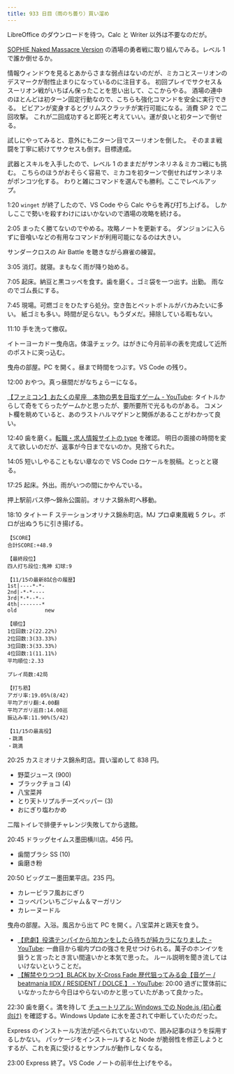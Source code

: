 ```yaml
---
title: 933 日目（雨のち曇り）買い溜め
---
```


LibreOffice のダウンロードを待つ。Calc と Writer 以外は不要なのだが。

[SOPHIE Naked Massacre Version][dtp22b] の酒場の勇者戦に取り組んでみる。レベル 1 で誰か倒せるか。

情報ウィンドウを見るとあからさまな弱点はないのだが、ミカコとスーリオンのデスマークが耐性止まりになっているのに注目する。
初回プレイでサクセス＆スーリオン戦がいちばん保ったことを思い出して、ここからやる。
酒場の連中のほとんどは初ターン固定行動なので、こちらも強化コマンドを安全に実行できる。
ビビアンが変身するとグリムスクラッチが実行可能になる。消費 SP 2 で二回攻撃。
これが二回成功すると即死と考えていい。運が良いと初ターンで倒せる。

試しにやってみると、意外にも二ターン目でスーリオンを倒した。
そのまま戦闘を丁寧に続けてサクセスも倒す。目標達成。

武器とスキルを入手したので、レベル 1 のままだがサンネリネ＆ミカコ戦にも挑む。
こちらのほうがおそらく容易で、ミカコを初ターンで倒せればサンネリネがポンコツ化する。
わりと雑にコマンドを選んでも勝利。ここでレベルアップ。

1:20 `winget` が終了したので、VS Code やら Calc やらを再び打ち上げる。
しかしここで勢いを殺すわけにはいかないので酒場の攻略を続ける。

2:05 まったく勝てないのでやめる。攻略ノートを更新する。
ダンジョンに入らずに音喰いなどの有用なコマンドが利用可能になるのは大きい。

サンダークロスの Air Battle を聴きながら麻雀の練習。

3:05 消灯。就寝。まもなく雨が降り始める。

7:05 起床。納豆と黒コッペを食す。歯を磨く。ゴミ袋を一つ出す。出勤。
雨なのでゴム長にする。

7:45 現場。可燃ゴミをひたすら処分。空き缶とペットボトルがバカみたいに多い。
紙ゴミも多い。時間が足らない。もうダメだ。掃除している暇もない。

11:10 手を洗って撤収。

イトーヨーカドー曳舟店。体温チェック。はがきに今月前半の表を完成して近所のポストに突っ込む。

曳舟の部屋。PC を開く。昼まで時間をつぶす。VS Code の残り。

12:00 おやつ。真っ昼間だがなちょらーになる。

[【ファミコン】おたくの星座　本物の男を目指すゲーム - YouTube](https://www.youtube.com/watch?v=all1_4rEVHE):
タイトルからして奇をてらったゲームかと思ったが、要所要所で光るものがある。
コメント欄を眺めていると、あのラストハルマゲドンと関係があることがわかって良い。

12:40 歯を磨く。[転職・求人情報サイトの type](https://type.jp/) を確認。
明日の面接の時間を変えて欲しいのだが、返事が今日までないのか。見捨てられた。

14:05 短いしやることもない章なので VS Code ロケールを脱稿。とっとと寝る。

17:25 起床。外出。雨がいつの間にかやんでいる。

押上駅前バス停～錦糸公園前。オリナス錦糸町へ移動。

18:10 タイトー F ステーションオリナス錦糸町店。MJ プロ卓東風戦 5 クレ。ボロが出ぬうちに引き揚げる。

```text
【SCORE】
合計SCORE:+48.9

【最終段位】
四人打ち段位:鬼神 幻球:9

【11/15の最新8試合の履歴】
1st|----*-*-
2nd|-*-*----
3rd|*-*--*--
4th|-------*
old         new

【順位】
1位回数:2(22.22%)
2位回数:3(33.33%)
3位回数:3(33.33%)
4位回数:1(11.11%)
平均順位:2.33

プレイ局数:42局

【打ち筋】
アガリ率:19.05%(8/42)
平均アガリ翻:4.00翻
平均アガリ巡目:14.00巡
振込み率:11.90%(5/42)

【11/15の最高役】
・跳満
・跳満
```

20:25 カスミオリナス錦糸町店。買い溜めして 838 円。

* 野菜ジュース (900)
* ブラックチョコ (4)
* 八宝菜丼
* とり天トリプルチーズペッパー (3)
* おにぎり塩わかめ

二階トイレで排便チャレンジ失敗してから退館。

20:45 ドラッグセイムス墨田横川店。456 円。

* 歯間ブラシ SS (10)
* 歯磨き粉

20:50 ビッグエー墨田業平店。235 円。

* カレーピラフ風おにぎり
* コッペパンいちごジャム＆マーガリン
* カレーヌードル

曳舟の部屋。入浴。風呂から出て PC を開く。八宝菜丼と鶏天を食う。

* [【悲劇】役満テンパイから加カンをしたら待ちが純カラになりました - YouTube](https://www.youtube.com/watch?v=Y1Lr6i_aVgY):
  一曲目から堀内プロの強さを見せつけられる。萬子のホンイツを狙うと言ったとき言い間違いかと本気で思った。
  ルール説明を聞き流してはいけないということだ。
* [【解禁やりつつ】BLACK by X-Cross Fade 歴代狙ってみる会【音ゲー / beatmania IIDX / RESIDENT / DOLCE.】 - YouTube](https://www.youtube.com/watch?v=dfOvJyKdMrU):
  20:00 過ぎに筐体前にいなかったから今日はやらないのかと思っていたがあって良かった。

22:30 歯を磨く。満を持して
[チュートリアル: Windows での Node.js (初心者向け)](https://learn.microsoft.com/ja-jp/windows/dev-environment/javascript/nodejs-beginners-tutorial#create-your-first-nodejs-web-app-using-express)
を確認する。Windows Update に水を差されて中断していたのだった。

Express のインストール方法が述べられていないので、囲み記事のほうを採用するしかない。
パッケージをインストールすると Node が脆弱性を修正しようとするが、これを真に受けるとサンプルが動作しなくなる。

23:00 Express 終了。VS Code ノートの前半仕上げをやる。

[dtp22b]: https://www.dlsite.com/maniax/work/=/product_id/RJ424807/
